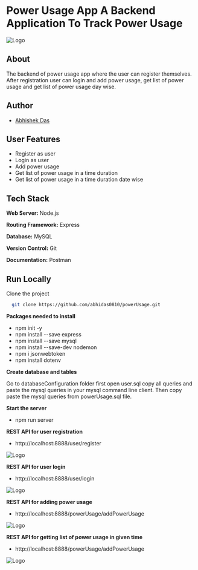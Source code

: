 # Power Usage App A Backend Application To Track Power Usage

![Logo](https://www.linkpicture.com/q/Screenshot-2023-03-03-101138.png)

## About

The backend of power usage app where the user can register themselves. After registration user can login and add power usage, get list of power usage and get list of power usage day wise.

## Author
- [Abhishek Das](https://github.com/abhidas0810)

## User Features

- Register as user
- Login as user
- Add power usage
- Get list of power usage in a time duration
- Get list of power usage in a time duration date wise

## Tech Stack

**Web Server:** Node.js

**Routing Framework:** Express

**Database:** MySQL

**Version Control:** Git

**Documentation:** Postman

## Run Locally

Clone the project

```bash
  git clone https://github.com/abhidas0810/powerUsage.git
```

**Packages needed to install**

- npm init -y
- npm install --save express
- npm install --save mysql
- npm install --save-dev nodemon
- npm i jsonwebtoken
- npm install dotenv

**Create database and tables**

Go to databaseConfiguration folder first open user.sql copy all queries and paste the mysql queries in your mysql command line client.
Then copy paste the mysql queries from powerUsage.sql file.

**Start the server**

- npm run server

**REST API for user registration**

- http://localhost:8888/user/register

![Logo](https://www.linkpicture.com/q/userregister.png)

**REST API for user login**

- http://localhost:8888/user/login

![Logo](https://www.linkpicture.com/q/login_3.png)

**REST API for adding power usage**

- http://localhost:8888/powerUsage/addPowerUsage

![Logo](https://www.linkpicture.com/q/addPowerUsage.png)

**REST API for getting list of power usage in given time**

- http://localhost:8888/powerUsage/addPowerUsage

![Logo](https://www.linkpicture.com/q/listPowerUsage.png)
